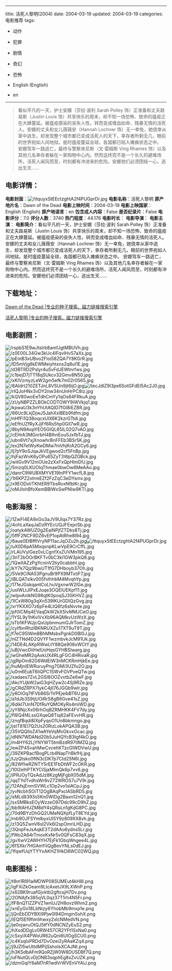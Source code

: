 
---
title: 活死人黎明(2004)
date: 2004-03-19
updated: 2004-03-19
categories: 电影推荐
tags:
- 动作
- 犯罪
- 剧情
- 奇幻
- 恐怖

- English (English)
- en
---


> 看似平凡的一天，护士安娜（莎拉·波利 Sarah Polley 饰）正准备和丈夫路易斯（Justin Louis 饰）共享快乐的周末，却不知一场恐怖、致命的瘟疫正在大肆蔓延。被瘟疫感染的丧失人性，转而变成嗜血如命、残暴无情的活死人。安娜的丈夫和女儿薇薇安（Hannah Lochner 饰）无一幸免，她侥幸从家中逃生，却发现整个城市都已变成活死人的天下，幸存者所剩无几，眼前的世界宛如人间地狱。是时瘟疫蔓延全球，各国都已陷入瘫痪状态之中。  安娜驾车一路逃亡，最终与警察肯尼斯（文·雷姆斯 Ving Rhames 饰）以及其他几名幸存者躲在一家购物中心内。然而这终究不是一个长久的避难场所，活死人闻风而至，时刻都有冲进来的危险。安娜他们必须团结一心，逃出生天……

## **电影详情**：

**电影封面**：<img src="https://image.tmdb.org/t/p/w200/ttquyxStEEctzghtA2f4PUGprDr.jpg" alt="/ttquyxStEEctzghtA2f4PUGprDr.jpg" title="/ttquyxStEEctzghtA2f4PUGprDr.jpg">
**电影名称**：活死人黎明
**原产地片名**：Dawn of the Dead
**电影上映时间**：2004-03-19
**电影上映国家**：English (English)
**原产地语言**：en
**包含成人内容**：False
**是否纪录片**：False
**电影评分**：7.0
**评分人数**：3740
**热门程度**：44.176
**电影时长**：
**电影导演**：
**电影主演**：
**电影简介**：看似平凡的一天，护士安娜（莎拉·波利 Sarah Polley 饰）正准备和丈夫路易斯（Justin Louis 饰）共享快乐的周末，却不知一场恐怖、致命的瘟疫正在大肆蔓延。被瘟疫感染的丧失人性，转而变成嗜血如命、残暴无情的活死人。安娜的丈夫和女儿薇薇安（Hannah Lochner 饰）无一幸免，她侥幸从家中逃生，却发现整个城市都已变成活死人的天下，幸存者所剩无几，眼前的世界宛如人间地狱。是时瘟疫蔓延全球，各国都已陷入瘫痪状态之中。  安娜驾车一路逃亡，最终与警察肯尼斯（文·雷姆斯 Ving Rhames 饰）以及其他几名幸存者躲在一家购物中心内。然而这终究不是一个长久的避难场所，活死人闻风而至，时刻都有冲进来的危险。安娜他们必须团结一心，逃出生天……

## **下载地址**：
[Dawn of the Dead |专业的种子搜索、磁力链接搜索引擎](https://movie.amd794.com:2083/?search=Dawn%20of%20the%20Dead&ordering=&mode=match_phrase&page_size=10&page=1)

[活死人黎明 |专业的种子搜索、磁力链接搜索引擎](https://movie.amd794.com:2083/?search=%E6%B4%BB%E6%AD%BB%E4%BA%BA%E9%BB%8E%E6%98%8E&ordering=&mode=match_phrase&page_size=10&page=1)
 

## **电影剧照**：
<img src="https://image.tmdb.org/t/p/original/rspbS1E9wJtslrb8amfJgtMBUVh.jpg" alt="/rspbS1E9wJtslrb8amfJgtMBUVh.jpg" title="/rspbS1E9wJtslrb8amfJgtMBUVh.jpg"><img src="https://image.tmdb.org/t/p/original/z0E00L34Gw3kUc4lFqvIHv57aXs.jpg" alt="/z0E00L34Gw3kUc4lFqvIHv57aXs.jpg" title="/z0E00L34Gw3kUc4lFqvIHv57aXs.jpg"><img src="https://image.tmdb.org/t/p/original/pEmB3xUBvo2Floi58ZQA7Y8KGrR.jpg" alt="/pEmB3xUBvo2Floi58ZQA7Y8KGrR.jpg" title="/pEmB3xUBvo2Floi58ZQA7Y8KGrR.jpg"><img src="https://image.tmdb.org/t/p/original/lD5mVjg6kEWMeiyhtxns2q8uI1E.jpg" alt="/lD5mVjg6kEWMeiyhtxns2q8uI1E.jpg" title="/lD5mVjg6kEWMeiyhtxns2q8uI1E.jpg"><img src="https://image.tmdb.org/t/p/original/d3BTRD2Pslyr4uSvFdJEWtnrfws.jpg" alt="/d3BTRD2Pslyr4uSvFdJEWtnrfws.jpg" title="/d3BTRD2Pslyr4uSvFdJEWtnrfws.jpg"><img src="https://image.tmdb.org/t/p/original/c1bejD7jTTf8qSUkcv32Gmv8N50.jpg" alt="/c1bejD7jTTf8qSUkcv32Gmv8N50.jpg" title="/c1bejD7jTTf8qSUkcv32Gmv8N50.jpg"><img src="https://image.tmdb.org/t/p/original/xKIVzmyzLeW2gm5efk7m02r0565.jpg" alt="/xKIVzmyzLeW2gm5efk7m02r0565.jpg" title="/xKIVzmyzLeW2gm5efk7m02r0565.jpg"><img src="https://image.tmdb.org/t/p/original/8AIdrt210ZETJnL8VSUn9jt6ijO.jpg" alt="/8AIdrt210ZETJnL8VSUn9jt6ijO.jpg" title="/8AIdrt210ZETJnL8VSUn9jt6ijO.jpg"><img src="https://image.tmdb.org/t/p/original/tecJdIZ9l3px6SotGFdEl5Ac2J0.jpg" alt="/tecJdIZ9l3px6SotGFdEl5Ac2J0.jpg" title="/tecJdIZ9l3px6SotGFdEl5Ac2J0.jpg"><img src="https://image.tmdb.org/t/p/original/rIQJoHNx3vDY2nw34nUnHrPC8iz.jpg" alt="/rIQJoHNx3vDY2nw34nUnHrPC8iz.jpg" title="/rIQJoHNx3vDY2nw34nUnHrPC8iz.jpg"><img src="https://image.tmdb.org/t/p/original/kQV80woEeTdhCmYy1qOs64FRkuA.jpg" alt="/kQV80woEeTdhCmYy1qOs64FRkuA.jpg" title="/kQV80woEeTdhCmYy1qOs64FRkuA.jpg"><img src="https://image.tmdb.org/t/p/original/zUyNBPZZLBOkCODTOWY9iWVkjq1.jpg" alt="/zUyNBPZZLBOkCODTOWY9iWVkjq1.jpg" title="/zUyNBPZZLBOkCODTOWY9iWVkjq1.jpg"><img src="https://image.tmdb.org/t/p/original/kpwaU3k3nYhUtAQID7fGI8iEZBR.jpg" alt="/kpwaU3k3nYhUtAQID7fGI8iEZBR.jpg" title="/kpwaU3k3nYhUtAQID7fGI8iEZBR.jpg"><img src="https://image.tmdb.org/t/p/original/66Uc9LkjDjwJSJahXxIBEb9fdfm.jpg" alt="/66Uc9LkjDjwJSJahXxIBEb9fdfm.jpg" title="/66Uc9LkjDjwJSJahXxIBEb9fdfm.jpg"><img src="https://image.tmdb.org/t/p/original/nHfFi1Q38oqcxUIX6K2kzrGTtdi.jpg" alt="/nHfFi1Q38oqcxUIX6K2kzrGTtdi.jpg" title="/nHfFi1Q38oqcxUIX6K2kzrGTtdi.jpg"><img src="https://image.tmdb.org/t/p/original/eEfhUZfRyXJjFf6Rs5hp0GlI7wR.jpg" alt="/eEfhUZfRyXJjFf6Rs5hp0GlI7wR.jpg" title="/eEfhUZfRyXJjFf6Rs5hp0GlI7wR.jpg"><img src="https://image.tmdb.org/t/p/original/8byN9AopYEO5GIQL65IL02Q7vAO.jpg" alt="/8byN9AopYEO5GIQL65IL02Q7vAO.jpg" title="/8byN9AopYEO5GIQL65IL02Q7vAO.jpg"><img src="https://image.tmdb.org/t/p/original/cEHrA3MGnrbH4BlhnEou5JxfbTJ.jpg" alt="/cEHrA3MGnrbH4BlhnEou5JxfbTJ.jpg" title="/cEHrA3MGnrbH4BlhnEou5JxfbTJ.jpg"><img src="https://image.tmdb.org/t/p/original/ubn6Vt7xjXnowhrBnFFEb3BSr5K.jpg" alt="/ubn6Vt7xjXnowhrBnFFEb3BSr5K.jpg" title="/ubn6Vt7xjXnowhrBnFFEb3BSr5K.jpg"><img src="https://image.tmdb.org/t/p/original/ex2N7etWyKwDMw7mVhjKrA2GCy6.jpg" alt="/ex2N7etWyKwDMw7mVhjKrA2GCy6.jpg" title="/ex2N7etWyKwDMw7mVhjKrA2GCy6.jpg"><img src="https://image.tmdb.org/t/p/original/lj7pY9oSJqaJkVEgwod2cf5FnBp.jpg" alt="/lj7pY9oSJqaJkVEgwod2cf5FnBp.jpg" title="/lj7pY9oSJqaJkVEgwod2cf5FnBp.jpg"><img src="https://image.tmdb.org/t/p/original/hjFazWvK6yOPu65ZyT3WpQZGBck.jpg" alt="/hjFazWvK6yOPu65ZyT3WpQZGBck.jpg" title="/hjFazWvK6yOPu65ZyT3WpQZGBck.jpg"><img src="https://image.tmdb.org/t/p/original/witGv9V12mOUe2zXxFxQpHlmDfJ.jpg" alt="/witGv9V12mOUe2zXxFxQpHlmDfJ.jpg" title="/witGv9V12mOUe2zXxFxQpHlmDfJ.jpg"><img src="https://image.tmdb.org/t/p/original/5mzq0LKUOIqThmae0bwOw6MeAAo.jpg" alt="/5mzq0LKUOIqThmae0bwOw6MeAAo.jpg" title="/5mzq0LKUOIqThmae0bwOw6MeAAo.jpg"><img src="https://image.tmdb.org/t/p/original/danrC9WUBXMYVE19lnPFY1wcfL8.jpg" alt="/danrC9WUBXMYVE19lnPFY1wcfL8.jpg" title="/danrC9WUBXMYVE19lnPFY1wcfL8.jpg"><img src="https://image.tmdb.org/t/p/original/1t6KPZ2xtrmEZf2FzZqC3eDYsmv.jpg" alt="/1t6KPZ2xtrmEZf2FzZqC3eDYsmv.jpg" title="/1t6KPZ2xtrmEZf2FzZqC3eDYsmv.jpg"><img src="https://image.tmdb.org/t/p/original/x9EODxIiTKhtER9TbsRoxNfblKr.jpg" alt="/x9EODxIiTKhtER9TbsRoxNfblKr.jpg" title="/x9EODxIiTKhtER9TbsRoxNfblKr.jpg"><img src="https://image.tmdb.org/t/p/original/oMJIohBfoXemBBlWxSwPNIw9KTl.jpg" alt="/oMJIohBfoXemBBlWxSwPNIw9KTl.jpg" title="/oMJIohBfoXemBBlWxSwPNIw9KTl.jpg">

## **电影海报**：
<img src="https://image.tmdb.org/t/p/original/1ZwFI4EA9xGo3aJV9Ulqx7Y37Rz.jpg" alt="/1ZwFI4EA9xGo3aJV9Ulqx7Y37Rz.jpg" title="/1ZwFI4EA9xGo3aJV9Ulqx7Y37Rz.jpg"><img src="https://image.tmdb.org/t/p/original/4ohLaXaqJaDzRYEcUQJFEejxiSb.jpg" alt="/4ohLaXaqJaDzRYEcUQJFEejxiSb.jpg" title="/4ohLaXaqJaDzRYEcUQJFEejxiSb.jpg"><img src="https://image.tmdb.org/t/p/original/oatykAWUZ0g2EaiNPjfZTDks8Tj.jpg" alt="/oatykAWUZ0g2EaiNPjfZTDks8Tj.jpg" title="/oatykAWUZ0g2EaiNPjfZTDks8Tj.jpg"><img src="https://image.tmdb.org/t/p/original/5ffF2NCF9DZ6vEP1opAtRhe8I94.jpg" alt="/5ffF2NCF9DZ6vEP1opAtRhe8I94.jpg" title="/5ffF2NCF9DZ6vEP1opAtRhe8I94.jpg"><img src="https://image.tmdb.org/t/p/original/6aue0EtBfftVryNP11acJqOZu2h.jpg" alt="/6aue0EtBfftVryNP11acJqOZu2h.jpg" title="/6aue0EtBfftVryNP11acJqOZu2h.jpg"><img src="https://image.tmdb.org/t/p/original/ttquyxStEEctzghtA2f4PUGprDr.jpg" alt="/ttquyxStEEctzghtA2f4PUGprDr.jpg" title="/ttquyxStEEctzghtA2f4PUGprDr.jpg"><img src="https://image.tmdb.org/t/p/original/uX0D6pA5MxqsnpKLwVpE9CrCffL.jpg" alt="/uX0D6pA5MxqsnpKLwVpE9CrCffL.jpg" title="/uX0D6pA5MxqsnpKLwVpE9CrCffL.jpg"><img src="https://image.tmdb.org/t/p/original/rLAUVylGez0xLCgnfXxZUVMn195.jpg" alt="/rLAUVylGez0xLCgnfXxZUVMn195.jpg" title="/rLAUVylGez0xLCgnfXxZUVMn195.jpg"><img src="https://image.tmdb.org/t/p/original/3nT2bOOrBKFTv0bC3ki1GW3pkQ8.jpg" alt="/3nT2bOOrBKFTv0bC3ki1GW3pkQ8.jpg" title="/3nT2bOOrBKFTv0bC3ki1GW3pkQ8.jpg"><img src="https://image.tmdb.org/t/p/original/1QwIIAZzPgYcninV2tiy0cabbhI.jpg" alt="/1QwIIAZzPgYcninV2tiy0cabbhI.jpg" title="/1QwIIAZzPgYcninV2tiy0cabbhI.jpg"><img src="https://image.tmdb.org/t/p/original/kY7k7Qjz9bwUT1fG7DHboyb37Oh.jpg" alt="/kY7k7Qjz9bwUT1fG7DHboyb37Oh.jpg" title="/kY7k7Qjz9bwUT1fG7DHboyb37Oh.jpg"><img src="https://image.tmdb.org/t/p/original/5Ve9CiNA53PgnuBr9PX9MTxtiF7.jpg" alt="/5Ve9CiNA53PgnuBr9PX9MTxtiF7.jpg" title="/5Ve9CiNA53PgnuBr9PX9MTxtiF7.jpg"><img src="https://image.tmdb.org/t/p/original/iBLQATsIkv005fvIhhbM4MvqhYp.jpg" alt="/iBLQATsIkv005fvIhhbM4MvqhYp.jpg" title="/iBLQATsIkv005fvIhhbM4MvqhYp.jpg"><img src="https://image.tmdb.org/t/p/original/171eJGskqantCoLhuVgxnwW2IGe.jpg" alt="/171eJGskqantCoLhuVgxnwW2IGe.jpg" title="/171eJGskqantCoLhuVgxnwW2IGe.jpg"><img src="https://image.tmdb.org/t/p/original/usIWLtJIPxEJuqe3OQElUEKpf11.jpg" alt="/usIWLtJIPxEJuqe3OQElUEKpf11.jpg" title="/usIWLtJIPxEJuqe3OQElUEKpf11.jpg"><img src="https://image.tmdb.org/t/p/original/wlpvAnlkNG98qtK0poqSJ35KHVZ.jpg" alt="/wlpvAnlkNG98qtK0poqSJ35KHVZ.jpg" title="/wlpvAnlkNG98qtK0poqSJ35KHVZ.jpg"><img src="https://image.tmdb.org/t/p/original/1lCxW80g3qXn539lKUrGDIQzGvg.jpg" alt="/1lCxW80g3qXn539lKUrGDIQzGvg.jpg" title="/1lCxW80g3qXn539lKUrGDIQzGvg.jpg"><img src="https://image.tmdb.org/t/p/original/xrYKXXO7z6pFe4LtQ6fz6sNvvte.jpg" alt="/xrYKXXO7z6pFe4LtQ6fz6sNvvte.jpg" title="/xrYKXXO7z6pFe4LtQ6fz6sNvvte.jpg"><img src="https://image.tmdb.org/t/p/original/pf0lCMq4EVaqDkW2kX5IvMMJCeO.jpg" alt="/pf0lCMq4EVaqDkW2kX5IvMMJCeO.jpg" title="/pf0lCMq4EVaqDkW2kX5IvMMJCeO.jpg"><img src="https://image.tmdb.org/t/p/original/1YSL9y1hKvlVxXb96AQMkvUzWzX.jpg" alt="/1YSL9y1hKvlVxXb96AQMkvUzWzX.jpg" title="/1YSL9y1hKvlVxXb96AQMkvUzWzX.jpg"><img src="https://image.tmdb.org/t/p/original/sTb1KFWJjcQxUpbnmumGJlrTomZ.jpg" alt="/sTb1KFWJjcQxUpbnmumGJlrTomZ.jpg" title="/sTb1KFWJjcQxUpbnmumGJlrTomZ.jpg"><img src="https://image.tmdb.org/t/p/original/cyIfbnRhzlBKNRUXZu17XT9uT9T.jpg" alt="/cyIfbnRhzlBKNRUXZu17XT9uT9T.jpg" title="/cyIfbnRhzlBKNRUXZu17XT9uT9T.jpg"><img src="https://image.tmdb.org/t/p/original/f7eC95IWm8BhMMsbxPgnkD0BI0J.jpg" alt="/f7eC95IWm8BhMMsbxPgnkD0BI0J.jpg" title="/f7eC95IWm8BhMMsbxPgnkD0BI0J.jpg"><img src="https://image.tmdb.org/t/p/original/nIZTNd4D2QVYF1wzmbvkJcM91Uk.jpg" alt="/nIZTNd4D2QVYF1wzmbvkJcM91Uk.jpg" title="/nIZTNd4D2QVYF1wzmbvkJcM91Uk.jpg"><img src="https://image.tmdb.org/t/p/original/14DE4LAKpRWwLtY88Qe906xWCtY.jpg" alt="/14DE4LAKpRWwLtY88Qe906xWCtY.jpg" title="/14DE4LAKpRWwLtY88Qe906xWCtY.jpg"><img src="https://image.tmdb.org/t/p/original/uBjVwcDiiHelUoHqsGYHBSIwarg.jpg" alt="/uBjVwcDiiHelUoHqsGYHBSIwarg.jpg" title="/uBjVwcDiiHelUoHqsGYHBSIwarg.jpg"><img src="https://image.tmdb.org/t/p/original/wGheMR2qAxkUX4RLgFGC4HRivaR.jpg" alt="/wGheMR2qAxkUX4RLgFGC4HRivaR.jpg" title="/wGheMR2qAxkUX4RLgFGC4HRivaR.jpg"><img src="https://image.tmdb.org/t/p/original/gjRpOm82G6WdEiW3nMCKRmHjkEe.jpg" alt="/gjRpOm82G6WdEiW3nMCKRmHjkEe.jpg" title="/gjRpOm82G6WdEiW3nMCKRmHjkEe.jpg"><img src="https://image.tmdb.org/t/p/original/huMjnIEWRuruyPng7GMi3UZfu2O.jpg" alt="/huMjnIEWRuruyPng7GMi3UZfu2O.jpg" title="/huMjnIEWRuruyPng7GMi3UZfu2O.jpg"><img src="https://image.tmdb.org/t/p/original/u0m6EubT6liQPC1SWvFGVPveQTw.jpg" alt="/u0m6EubT6liQPC1SWvFGVPveQTw.jpg" title="/u0m6EubT6liQPC1SWvFGVPveQTw.jpg"><img src="https://image.tmdb.org/t/p/original/xadaes7ZvL2GSl8OOZvxtbZe6wF.jpg" alt="/xadaes7ZvL2GSl8OOZvxtbZe6wF.jpg" title="/xadaes7ZvL2GSl8OOZvxtbZe6wF.jpg"><img src="https://image.tmdb.org/t/p/original/AkcYUjbW2aiG3qHZyw2c4Sj9RZe.jpg" alt="/AkcYUjbW2aiG3qHZyw2c4Sj9RZe.jpg" title="/AkcYUjbW2aiG3qHZyw2c4Sj9RZe.jpg"><img src="https://image.tmdb.org/t/p/original/gCRdZRPX7IykC4jll76JGGb9wIr.jpg" alt="/gCRdZRPX7IykC4jll76JGGb9wIr.jpg" title="/gCRdZRPX7IykC4jll76JGGb9wIr.jpg"><img src="https://image.tmdb.org/t/p/original/y6OiOq7tFVb86Sr1VPEjeibBT6U.jpg" alt="/y6OiOq7tFVb86Sr1VPEjeibBT6U.jpg" title="/y6OiOq7tFVb86Sr1VPEjeibBT6U.jpg"><img src="https://image.tmdb.org/t/p/original/a1dJb3S9tjUOiRrS8gB6Gve41sZ.jpg" alt="/a1dJb3S9tjUOiRrS8gB6Gve41sZ.jpg" title="/a1dJb3S9tjUOiRrS8gB6Gve41sZ.jpg"><img src="https://image.tmdb.org/t/p/original/6dikl7UnN7DfRuYQMOKyRs4miWD.jpg" alt="/6dikl7UnN7DfRuYQMOKyRs4miWD.jpg" title="/6dikl7UnN7DfRuYQMOKyRs4miWD.jpg"><img src="https://image.tmdb.org/t/p/original/yY8NjcXx06rhOqBZRMHKK4FV7dy.jpg" alt="/yY8NjcXx06rhOqBZRMHKK4FV7dy.jpg" title="/yY8NjcXx06rhOqBZRMHKK4FV7dy.jpg"><img src="https://image.tmdb.org/t/p/original/fWQ4f4LssGXqeQ8Tiq62aFEvvHR.jpg" alt="/fWQ4f4LssGXqeQ8Tiq62aFEvvHR.jpg" title="/fWQ4f4LssGXqeQ8Tiq62aFEvvHR.jpg"><img src="https://image.tmdb.org/t/p/original/znqfBqdi8IXpFyqoO1Un8bkmngo.jpg" alt="/znqfBqdi8IXpFyqoO1Un8bkmngo.jpg" title="/znqfBqdi8IXpFyqoO1Un8bkmngo.jpg"><img src="https://image.tmdb.org/t/p/original/jstT81El7Q2Us20RizLokAPQA3B.jpg" alt="/jstT81El7Q2Us20RizLokAPQA3B.jpg" title="/jstT81El7Q2Us20RizLokAPQA3B.jpg"><img src="https://image.tmdb.org/t/p/original/35VQQlIoZ41wAYeVqMvGkvxOcac.jpg" alt="/35VQQlIoZ41wAYeVqMvGkvxOcac.jpg" title="/35VQQlIoZ41wAYeVqMvGkvxOcac.jpg"><img src="https://image.tmdb.org/t/p/original/dNN7WDANd20b5JuHQYcB3tgf4kO.jpg" alt="/dNN7WDANd20b5JuHQYcB3tgf4kO.jpg" title="/dNN7WDANd20b5JuHQYcB3tgf4kO.jpg"><img src="https://image.tmdb.org/t/p/original/m4HY62LjYNYWT5tmBzdR97tIMZQ.jpg" alt="/m4HY62LjYNYWT5tmBzdR97tIMZQ.jpg" title="/m4HY62LjYNYWT5tmBzdR97tIMZQ.jpg"><img src="https://image.tmdb.org/t/p/original/ewZP4SvahMwCvcehKTzcGIWDVwU.jpg" alt="/ewZP4SvahMwCvcehKTzcGIWDVwU.jpg" title="/ewZP4SvahMwCvcehKTzcGIWDVwU.jpg"><img src="https://image.tmdb.org/t/p/original/39ZKPBacfBogPLrb4NapThBkfHj.jpg" alt="/39ZKPBacfBogPLrb4NapThBkfHj.jpg" title="/39ZKPBacfBogPLrb4NapThBkfHj.jpg"><img src="https://image.tmdb.org/t/p/original/lJzQtsko0ftN3cDK7p7Ctd25N6l.jpg" alt="/lJzQtsko0ftN3cDK7p7Ctd25N6l.jpg" title="/lJzQtsko0ftN3cDK7p7Ctd25N6l.jpg"><img src="https://image.tmdb.org/t/p/original/82WfIwRZNTY5rEE1FbDtWF2cOKR.jpg" alt="/82WfIwRZNTY5rEE1FbDtWF2cOKR.jpg" title="/82WfIwRZNTY5rEE1FbDtWF2cOKR.jpg"><img src="https://image.tmdb.org/t/p/original/10I2elhPTKYCiSjaMImQk6p7vv6.jpg" alt="/10I2elhPTKYCiSjaMImQk6p7vv6.jpg" title="/10I2elhPTKYCiSjaMImQk6p7vv6.jpg"><img src="https://image.tmdb.org/t/p/original/iPRJOyTQsAdJz8KzgMjFgbX05dM.jpg" alt="/iPRJOyTQsAdJz8KzgMjFgbX05dM.jpg" title="/iPRJOyTQsAdJz8KzgMjFgbX05dM.jpg"><img src="https://image.tmdb.org/t/p/original/qqTYdTvdhsWr6vZ72WROS7u7V9r.jpg" alt="/qqTYdTvdhsWr6vZ72WROS7u7V9r.jpg" title="/qqTYdTvdhsWr6vZ72WROS7u7V9r.jpg"><img src="https://image.tmdb.org/t/p/original/12AfsjEnmSVWLc1Op2vo1slACpJ.jpg" alt="/12AfsjEnmSVWLc1Op2vo1slACpJ.jpg" title="/12AfsjEnmSVWLc1Op2vo1slACpJ.jpg"><img src="https://image.tmdb.org/t/p/original/yvNcbhSOiT12OgBAqPxclASbRD5.jpg" alt="/yvNcbhSOiT12OgBAqPxclASbRD5.jpg" title="/yvNcbhSOiT12OgBAqPxclASbRD5.jpg"><img src="https://image.tmdb.org/t/p/original/sMLd8393s5Kn0WIDg2Baxn12nQ1.jpg" alt="/sMLd8393s5Kn0WIDg2Baxn12nQ1.jpg" title="/sMLd8393s5Kn0WIDg2Baxn12nQ1.jpg"><img src="https://image.tmdb.org/t/p/original/sxSMBksEOyWzzeO97Ddc99cD9hZ.jpg" alt="/sxSMBksEOyWzzeO97Ddc99cD9hZ.jpg" title="/sxSMBksEOyWzzeO97Ddc99cD9hZ.jpg"><img src="https://image.tmdb.org/t/p/original/bb9IAHUZM8dY4sQRsLn1gKdG8PC.jpg" alt="/bb9IAHUZM8dY4sQRsLn1gKdG8PC.jpg" title="/bb9IAHUZM8dY4sQRsLn1gKdG8PC.jpg"><img src="https://image.tmdb.org/t/p/original/70d9BYzDhGQ2UMaNQXpfLyT8EYd.jpg" alt="/70d9BYzDhGQ2UMaNQXpfLyT8EYd.jpg" title="/70d9BYzDhGQ2UMaNQXpfLyT8EYd.jpg"><img src="https://image.tmdb.org/t/p/original/mb9OJFSYmlbyxUISY9z809XX8vh.jpg" alt="/mb9OJFSYmlbyxUISY9z809XX8vh.jpg" title="/mb9OJFSYmlbyxUISY9z809XX8vh.jpg"><img src="https://image.tmdb.org/t/p/original/z13Q5ZwnV6sI2Vk6I2spOmriLHD.jpg" alt="/z13Q5ZwnV6sI2Vk6I2spOmriLHD.jpg" title="/z13Q5ZwnV6sI2Vk6I2spOmriLHD.jpg"><img src="https://image.tmdb.org/t/p/original/3QnpFeJsAqkE3T2dAAo6ydns5Lr.jpg" alt="/3QnpFeJsAqkE3T2dAAo6ydns5Lr.jpg" title="/3QnpFeJsAqkE3T2dAAo6ydns5Lr.jpg"><img src="https://image.tmdb.org/t/p/original/fWo2A64rTmoxKxNr5v0QFsC83qX.jpg" alt="/fWo2A64rTmoxKxNr5v0QFsC83qX.jpg" title="/fWo2A64rTmoxKxNr5v0QFsC83qX.jpg"><img src="https://image.tmdb.org/t/p/original/gvXwV2AWHYH7EjFk1GbqWngee4L.jpg" alt="/gvXwV2AWHYH7EjFk1GbqWngee4L.jpg" title="/gvXwV2AWHYH7EjFk1GbqWngee4L.jpg"><img src="https://image.tmdb.org/t/p/original/6fSXkr7HGAmYiiQgBevYNLs0dEJ.jpg" alt="/6fSXkr7HGAmYiiQgBevYNLs0dEJ.jpg" title="/6fSXkr7HGAmYiiQgBevYNLs0dEJ.jpg"><img src="https://image.tmdb.org/t/p/original/1fqwfUqYTYYxAKHZ1HkD8WC02WQ.jpg" alt="/1fqwfUqYTYYxAKHZ1HkD8WC02WQ.jpg" title="/1fqwfUqYTYYxAKHZ1HkD8WC02WQ.jpg">

## **电影图标**：
<img src="https://image.tmdb.org/t/p/original/t8m1Rl91aiMDWP08SUMEut4kH8l.png" alt="/t8m1Rl91aiMDWP08SUMEut4kH8l.png" title="/t8m1Rl91aiMDWP08SUMEut4kH8l.png"><img src="https://image.tmdb.org/t/p/original/igFXiZkOeam9LtcAxetJX9LXWnP.png" alt="/igFXiZkOeam9LtcAxetJX9LXWnP.png" title="/igFXiZkOeam9LtcAxetJX9LXWnP.png"><img src="https://image.tmdb.org/t/p/original/x62BK9ruafGjvktb2gftcsjH7Dv.png" alt="/x62BK9ruafGjvktb2gftcsjH7Dv.png" title="/x62BK9ruafGjvktb2gftcsjH7Dv.png"><img src="https://image.tmdb.org/t/p/original/2ONAjfx385qVL0qz37T1rh4N5Fr.png" alt="/2ONAjfx385qVL0qz37T1rh4N5Fr.png" title="/2ONAjfx385qVL0qz37T1rh4N5Fr.png"><img src="https://image.tmdb.org/t/p/original/fF8nQTlZZPVZ1wnUJ2H8ovzWhm2.png" alt="/fF8nQTlZZPVZ1wnUJ2H8ovzWhm2.png" title="/fF8nQTlZZPVZ1wnUJ2H8ovzWhm2.png"><img src="https://image.tmdb.org/t/p/original/xnEyGo18LbNizy6YhobMb9mxp1e.png" alt="/xnEyGo18LbNizy6YhobMb9mxp1e.png" title="/xnEyGo18LbNizy6YhobMb9mxp1e.png"><img src="https://image.tmdb.org/t/p/original/jQnEbDDYBXi9Pjw0l94DmgmSshX.png" alt="/jQnEbDDYBXi9Pjw0l94DmgmSshX.png" title="/jQnEbDDYBXi9Pjw0l94DmgmSshX.png"><img src="https://image.tmdb.org/t/p/original/iEQfSEf9fimlihwxy2xlcNMedVN.png" alt="/iEQfSEf9fimlihwxy2xlcNMedVN.png" title="/iEQfSEf9fimlihwxy2xlcNMedVN.png"><img src="https://image.tmdb.org/t/p/original/je0ojwruOtQJ5tfY0dNCNZyEuS2.png" alt="/je0ojwruOtQJ5tfY0dNCNZyEuS2.png" title="/je0ojwruOtQJ5tfY0dNCNZyEuS2.png"><img src="https://image.tmdb.org/t/p/original/hXsdDDgLv0RW457CR2YFt1SxNa0.png" alt="/hXsdDDgLv0RW457CR2YFt1SxNa0.png" title="/hXsdDDgLv0RW457CR2YFt1SxNa0.png"><img src="https://image.tmdb.org/t/p/original/cSxyiX4PWoUR62uQni6UIOgSCU0.png" alt="/cSxyiX4PWoUR62uQni6UIOgSCU0.png" title="/cSxyiX4PWoUR62uQni6UIOgSCU0.png"><img src="https://image.tmdb.org/t/p/original/c4KsqIxPRDd7DvOzei2yRAaKZq4.png" alt="/c4KsqIxPRDd7DvOzei2yRAaKZq4.png" title="/c4KsqIxPRDd7DvOzei2yRAaKZq4.png"><img src="https://image.tmdb.org/t/p/original/j9JZl5wUttdMPijSshoIsXCAJNt.png" alt="/j9JZl5wUttdMPijSshoIsXCAJNt.png" title="/j9JZl5wUttdMPijSshoIsXCAJNt.png"><img src="https://image.tmdb.org/t/p/original/h3KSdbAFm9QoRZjW0W8DUSDBf7Q.png" alt="/h3KSdbAFm9QoRZjW0W8DUSDBf7Q.png" title="/h3KSdbAFm9QoRZjW0W8DUSDBf7Q.png"><img src="https://image.tmdb.org/t/p/original/uFNutQLvDjONB3sqphEg8xZvUZK.png" alt="/uFNutQLvDjONB3sqphEg8xZvUZK.png" title="/uFNutQLvDjONB3sqphEg8xZvUZK.png"><img src="https://image.tmdb.org/t/p/original/dzmGqIY6aM7nR1wdVrWVEnVYAlJ.png" alt="/dzmGqIY6aM7nR1wdVrWVEnVYAlJ.png" title="/dzmGqIY6aM7nR1wdVrWVEnVYAlJ.png">
